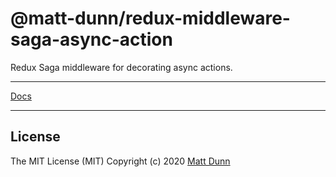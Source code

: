 # @matt-dunn/redux-middleware-saga-async-action

Redux Saga middleware for decorating async actions.

---

[Docs](https://matt-dunn.github.io/packages/packages/redux-middleware-saga-async-action/docs/)

---

## License

The MIT License (MIT) Copyright (c) 2020 [Matt Dunn](https://matt-dunn.github.io/)
